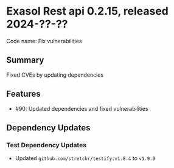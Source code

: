 # Exasol Rest api 0.2.15, released 2024-??-??

Code name: Fix vulnerabilities

## Summary

Fixed CVEs by updating dependencies

## Features

* #90: Updated dependencies and fixed vulnerabilities

## Dependency Updates

### Test Dependency Updates

* Updated `github.com/stretchr/testify:v1.8.4` to `v1.9.0`
